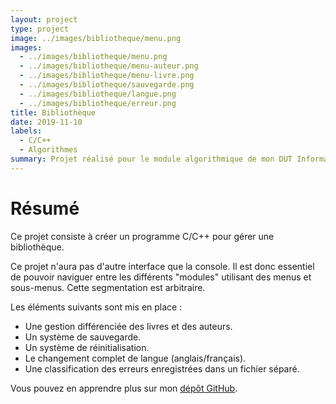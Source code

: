 ```yaml
---
layout: project
type: project
image: ../images/bibliotheque/menu.png
images:
  - ../images/bibliotheque/menu.png
  - ../images/bibliotheque/menu-auteur.png
  - ../images/bibliotheque/menu-livre.png
  - ../images/bibliotheque/sauvegarde.png
  - ../images/bibliotheque/langue.png
  - ../images/bibliotheque/erreur.png
title: Bibliothèque
date: 2019-11-10
labels:
  - C/C++
  - Algorithmes
summary: Projet réalisé pour le module algorithmique de mon DUT Informatique.
---
```


# Résumé

Ce projet consiste à créer un programme C/C++ pour gérer une bibliothèque.

Ce projet n'aura pas d'autre interface que la console.
Il est donc essentiel de pouvoir naviguer entre les différents "modules" utilisant des menus et sous-menus. Cette segmentation est arbitraire.

Les éléments suivants sont mis en place :

- Une gestion différenciée des livres et des auteurs.
- Un système de sauvegarde.
- Un système de réinitialisation.
- Le changement complet de langue (anglais/français).
- Une classification des erreurs enregistrées dans un fichier séparé.


Vous pouvez en apprendre plus sur mon [dépôt GitHub](http://GitHub.com/jeanlrnt/Bibliotheque).

